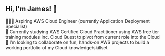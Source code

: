 ## Hi, I'm James! 👋

👨🏻‍💻 Aspiring AWS Cloud Engineer (currently Application Deployment Specialist)<br/>
🌱 Currently studying AWS Certified Cloud Practitioner using AWS free tier training modules inc. Cloud Quest to pivot from current role into the Cloud<br/>
👯 I’m looking to collaborate on fun, hands-on AWS projects to build a working portfolio of my Cloud knowledge/skillset<br/>

<!--
**JMORK85/JMORK85** is a ✨ _special_ ✨ repository because its `README.md` (this file) appears on your GitHub profile.

Here are some ideas to get you started:

- 👨🏻‍💻 Aspiring AWS Cloud Engineer (currently Application Deployment Specialist) ...
- 🌱 I’m currently learning ...
- 👯 I’m looking to collaborate on ...
- 🤔 I’m looking for help with ...
- 💬 Ask me about ...
- 📫 How to reach me: ...
- 😄 Pronouns: ...
- ⚡ Fun fact: ...
-->
